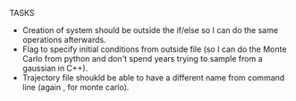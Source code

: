 TASKS

- Creation of system should be outside the if/else so I can do the same operations afterwards.
- Flag to specify initial conditions from outside file (so I can do the Monte Carlo from python and don't spend years trying to sample from a gaussian in C++).
- Trajectory file shoukld be able to have a different name from command line (again , for monte carlo).
